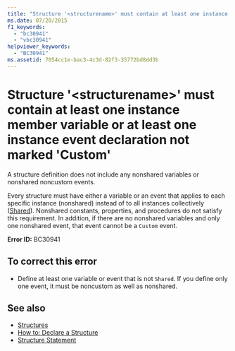 ```yaml
---
title: "Structure '<structurename>' must contain at least one instance member variable or at least one instance event declaration not marked 'Custom'"
ms.date: 07/20/2015
f1_keywords: 
  - "bc30941"
  - "vbc30941"
helpviewer_keywords: 
  - "BC30941"
ms.assetid: 7054cc1e-bac3-4c3d-82f3-35772bd8dd3b
---
```

# Structure '\<structurename>' must contain at least one instance member variable or at least one instance event declaration not marked 'Custom'
A structure definition does not include any nonshared variables or nonshared noncustom events.  
  
 Every structure must have either a variable or an event that applies to each specific instance (nonshared) instead of to all instances collectively ([Shared](../../../visual-basic/language-reference/modifiers/shared.md)). Nonshared constants, properties, and procedures do not satisfy this requirement. In addition, if there are no nonshared variables and only one nonshared event, that event cannot be a `Custom` event.  
  
 **Error ID:** BC30941  
  
## To correct this error  
  
-   Define at least one variable or event that is not `Shared`. If you define only one event, it must be noncustom as well as nonshared.  
  
## See also
- [Structures](../../../visual-basic/programming-guide/language-features/data-types/structures.md)
- [How to: Declare a Structure](../../../visual-basic/programming-guide/language-features/data-types/how-to-declare-a-structure.md)
- [Structure Statement](../../../visual-basic/language-reference/statements/structure-statement.md)
